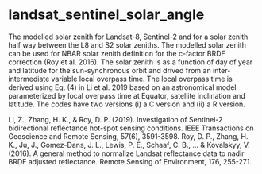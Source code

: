 # landsat_sentinel_solar_angle

The modelled solar zenith for Landsat-8, Sentinel-2 and for a solar zenith half way between the L8 and S2 solar zeniths.
The modelled solar zenith can be used for NBAR solar zenith definition for the c-factor BRDF correction (Roy et al. 2016). 
The solar zenith is as a function of day of year and latitude for the sun-synchronous orbit and drived from an inter-intermediate variable local overpass time.
The local overpass time is derived using Eq. (4) in Li et al. 2019 based on an astronomical model parameterized by local overpass time at Equator, satellite inclination and latitude.
The codes have two versions (i) a C version and (ii) a R version. 

Li, Z., Zhang, H. K., & Roy, D. P. (2019). Investigation of Sentinel-2 bidirectional reflectance hot-spot sensing conditions. IEEE Transactions on Geoscience and Remote Sensing, 57(6), 3591-3598.
Roy, D. P., Zhang, H. K., Ju, J., Gomez-Dans, J. L., Lewis, P. E., Schaaf, C. B., ... & Kovalskyy, V. (2016). A general method to normalize Landsat reflectance data to nadir BRDF adjusted reflectance. Remote Sensing of Environment, 176, 255-271.
